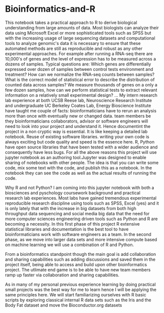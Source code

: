 # Bioinformatics-and-R

This notebook takes a practical approach to R to derive biological understanding from large amounts of data. Most biologists can analyze their data using Microsoft Excel or more sophisticated tools such as SPSS but with the increasing usage of large sequencing datasets and computational tools to analyze genomic's data it is necessary to ensure that these automated methods are still as reproducible and robust as any other experimental approaches. For example after running a RNA-seq there are 10,000's of genes and the level of expression has to be measured across a dozens of samples. Typical questions are:
Which genes are differentially expressed over dozen of samples between control tests environment and treatment?
How can we normalize the RNA-seq counts between samples?
What is the correct model of statistical error to describe the distribution of counted data across samples?
We measure thousands of genes on a only a few dozen samples, how can we perform statistical tests to extract relevant information on a relatively small experimental design? ... My intern research lab experience at both UCSB Reese lab, Neuroscience Research Institute and undergraduate UC Berkeley Coates Lab, Energy Bioscience Institute have taught me couple of facts:
bioinformaticians have to rerun an analysis more than once with eventually new or changed data.
team members be they bioinformaticians collaborators, advisor or software engineers will need to look into your project and understand it. Hence documentint the project in a non cryptic way is essential. It is like keeping a detailed lab notebook.
Reuse of existing software libraries. writing your own code is always exciting but code quality and speed is the essence here. R, Python have open source libraries that have been tested with a wider audience and consequently have less bugs.
For all the above reasons this project will use jupyter notebook as an authoring tool.Jupyter was designed to enable sharing of notebooks with other people. The idea is that you can write some code, mix some text with the code, and publish this as a notebook. In the notebook they can see the code as well as the actual results of running the code.

Why R and not Python? I am coming into this jupyter notebook with both a biosciences and pyschology coursework background and practical research lab experiences. Most labs have gained tremendous experimental reproducible research discipline using tools such as SPSS, Excel (yes) and it is only lately that with the increase in big datasets from both high throughput data sequencing and social media big data that the need for more computer sciences engineering driven tools such as Python and R are becoming a necessity.
In this first phase of this project R extensive statistical libraries and documentation is the best tool to have bioinformaticians work with software engineers as a team. In the second phase, as we move into larger data sets and more intensive compute based on machine learning we will use a combination of R and Python.

From a bioinformatics standpoint though the main goal is add collaboration and sharing capabilities such as adding discussions and saved them in the project itself, being able to access and build upon other bioinformatics project. The utlimate end game is to be able to have new team members ramp up faster via collaboration and sharing capabilities.

As in many of my personal previous experience learning by doing practical small projects was the best way for me to learn hence I will be applying the same principles here.
We will start familiarizing ourselves with R basic scripts by exploring classical internal R data sets such as the Iris and the Body Fat dataset and move the Bioconductor.org datasets
